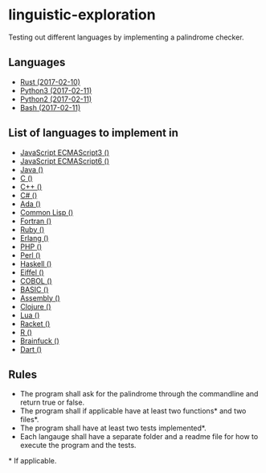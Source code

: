 # linguistic-exploration
Testing out different languages by implementing a palindrome checker.

## Languages
* [Rust (2017-02-10)](https://github.com/andersonjonathan/linguistic-exploration/tree/master/Rust)
* [Python3 (2017-02-11)](https://github.com/andersonjonathan/linguistic-exploration/tree/master/Python3)
* [Python2 (2017-02-11)](https://github.com/andersonjonathan/linguistic-exploration/tree/master/Python2)
* [Bash (2017-02-11)](https://github.com/andersonjonathan/linguistic-exploration/tree/master/Bash)


## List of languages to implement in
* [JavaScript ECMAScript3 ()]()
* [JavaScript ECMAScript6 ()]()
* [Java ()]()
* [C ()]()
* [C++ ()]()
* [C# ()]()
* [Ada ()]()
* [Common Lisp ()]()
* [Fortran ()]()
* [Ruby ()]()
* [Erlang ()]()
* [PHP ()]()
* [Perl ()]()
* [Haskell ()]()
* [Eiffel ()]()
* [COBOL ()]()
* [BASIC ()]()
* [Assembly ()]()
* [Clojure ()]()
* [Lua ()]()
* [Racket ()]()
* [R ()]()
* [Brainfuck ()]()
* [Dart ()]()



## Rules
* The program shall ask for the palindrome through the commandline and return true or false.
* The program shall if applicable have at least two functions&ast; and two files&ast;.
* The program shall have at least two tests implemented*.
* Each langauge shall have a separate folder and a readme file for how to execute the program and the tests.

&ast; If applicable.

